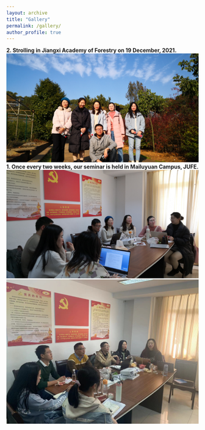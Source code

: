 ```yaml
---
layout: archive
title: "Gallery"
permalink: /gallery/
author_profile: true
---
```

<strong>2. Strolling in Jiangxi Academy of Forestry on 19 December, 2021.</strong>
<img src='/images/gallery/Trip_1.jpg'> 
<strong>1. Once every two weeks, our seminar is held in Mailuyuan Campus, JUFE.</strong>
<img src='/images/gallery/Seminar_2.jpg'> 
<img src='/images/gallery/Seminar_1.jpg'> 
